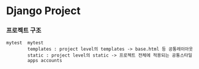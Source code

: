# Django Project

### 프로젝트 구조 
```
mytest  mytest 
        templates : project level의 templates -> base.html 등 공통레이아웃
        static : project level의 static -> 프로젝트 전체에 적용되는 공통스타일
        apps accounts
            

```